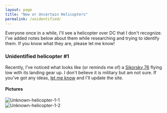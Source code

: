 ```yaml
---
layout: page
title: "New or Uncertain Helicopters"
permalink: /unidentified/
---
```


Everyone once in a while, I'll see a helicopter over DC that I don't recognize.  I've added notes below about them while researching and trying to identify them.  If you know what they are, please let me know!  


### Unidentified helicopter #1 

Recently, I've noticed what looks like (or reminds me of) a [Sikorsky 76](https://en.wikipedia.org/wiki/Sikorsky_S-76) flying low with its landing gear up.  I don't believe it is military but am not sure.  If you've got any ideas, [let me know](https://github.com/gbinal/dc-helicopters/issues/2) and I'll update the site.  

#### Pictures  
  
![Unknown-helicopter-1-1](https://helicoptersofdc.com/pictures/unknown-helicopter-1-1.jpg)   
![Unknown-helicopter-1-2](https://helicoptersofdc.com/pictures/unknown-helicopter-1-2.jpg)  


